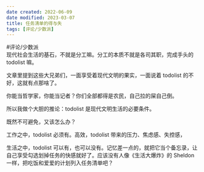 ```yaml
---
date created: 2022-06-09
date modified: 2023-03-07
title: 任务清单的得与失
tags: [评论/少数派]
---
```


#评论/少数派  
现代社会生活的基石，不就是分工嘛。分工的本质不就是各司其职，完成手头的 todolist 嘛。

文章里提到这些大兄弟们，一面享受着现代文明的果实，一面说着 todolist 的不好，这就有点那啥了。

你能当哲学家，你能当记者？你们全部都得是农民，自己拉的屎自己倒。

所以我做个大胆的推论：todolist 是现代文明生活的必要条件。

既然不可避免，又该怎么办？

工作之中，todolist 必须有。高效，todolist 带来的压力、焦虑感、失控感，

生活之中，todolist 可以有，也可以没有。记忆差一点的，就把它当个备忘录，让自己享受勾选划掉任务的快感就好了。应该没有人像《生活大爆炸》的 Sheldon 一样，把吃饭和爱爱的计划列入任务清单吧？
